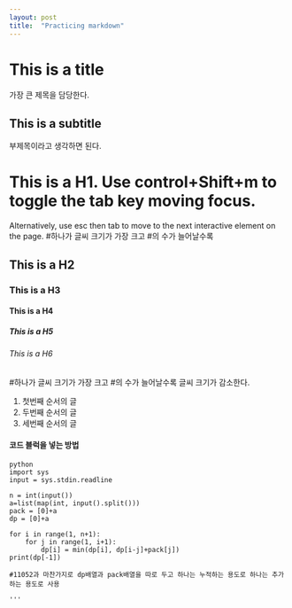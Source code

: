```yaml
---
layout: post
title:  "Practicing markdown"
---
```


This is a title
===
가장 큰 제목을 담당한다.

This is a subtitle 
----
부제목이라고 생각하면 된다.

# This is a H1. Use control+Shift+m to toggle the tab key moving focus.

Alternatively, use esc then tab to move to the next interactive element on the page.
#하나가 글씨 크기가 가장 크고 #의 수가 늘어날수록 
## This is a H2
### This is a H3
#### This is a H4
##### This is a H5
###### This is a H6

#하나가 글씨 크기가 가장 크고 #의 수가 늘어날수록 글씨 크기가 감소한다.

1.  첫번째 순서의 글
2.  두번째 순서의 글
3.  세번째 순서의 글


#### 코드 블럭을 넣는 방법



```
python
import sys
input = sys.stdin.readline

n = int(input())
a=list(map(int, input().split()))
pack = [0]+a
dp = [0]+a

for i in range(1, n+1):
    for j in range(1, i+1):
        dp[i] = min(dp[i], dp[i-j]+pack[j])
print(dp[-1])

#11052과 마찬가지로 dp배열과 pack배열을 따로 두고 하나는 누적하는 용도로 하나는 추가하는 용도로 사용

'''
